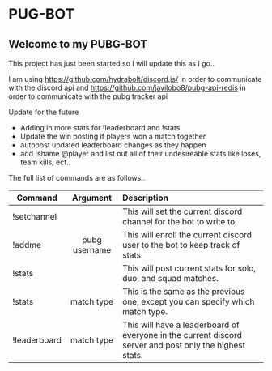 # PUG-BOT

## Welcome to my PUBG-BOT

This project has just been started so I will update this as I go..

I am using https://github.com/hydrabolt/discord.js/ in order to communicate with the discord api
and https://github.com/javilobo8/pubg-api-redis in order to communicate with the pubg tracker api

Update for the future

- Adding in more stats for !leaderboard and !stats
- Update the win posting if players won a match together
- autopost updated leaderboard changes as they happen
- add !shame @player and list out all of their undesireable stats like loses, team kills, ect..

The full list of commands are as follows..

| Command       | Argument      |Description|
| --------------|:-------------:|:-----|
| !setchannel   |               |This will set the current discord channel for the bot to write to|
| !addme        | pubg username |This will enroll the current discord user to the bot to keep track of stats.|
| !stats        |               |This will post current stats for solo, duo, and squad matches.|
| !stats        | match type    |This is the same as the previous one, except you can specify which match type.|
| !leaderboard  | match type    |This will have a leaderboard of everyone in the current discord server and post only the highest stats.|
